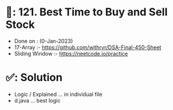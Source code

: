 # 📄: 121. Best Time to Buy and Sell Stock

- Done on : (0-Jan-2023)
- 17-Array :- https://github.com/withrvr/DSA-Final-450-Sheet
- Sliding Window :- https://neetcode.io/practice

# ✅: Solution

- Logic / Explained ... in individual file
- d.java ... best logic

